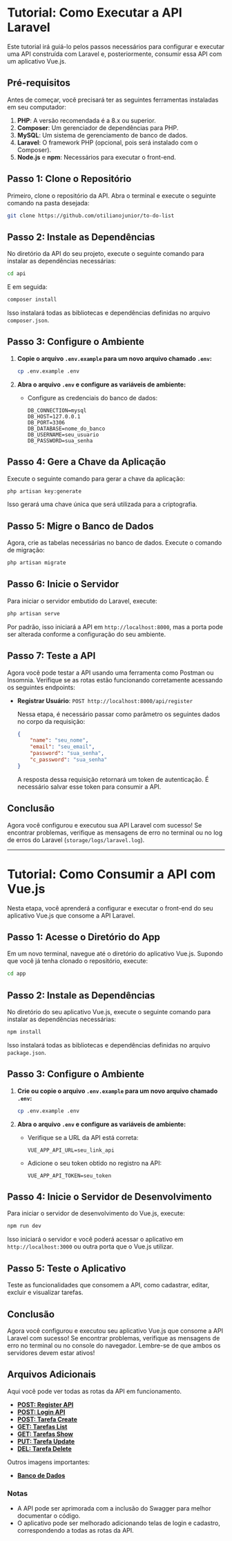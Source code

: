 # Tutorial: Como Executar a API Laravel

Este tutorial irá guiá-lo pelos passos necessários para configurar e executar uma API construída com Laravel e, posteriormente, consumir essa API com um aplicativo Vue.js.

## Pré-requisitos

Antes de começar, você precisará ter as seguintes ferramentas instaladas em seu computador:

1. **PHP**: A versão recomendada é a 8.x ou superior.
2. **Composer**: Um gerenciador de dependências para PHP.
3. **MySQL**: Um sistema de gerenciamento de banco de dados.
4. **Laravel**: O framework PHP (opcional, pois será instalado com o Composer).
5. **Node.js** e **npm**: Necessários para executar o front-end.

## Passo 1: Clone o Repositório

Primeiro, clone o repositório da API. Abra o terminal e execute o seguinte comando na pasta desejada:

```bash
git clone https://github.com/otilianojunior/to-do-list
```

## Passo 2: Instale as Dependências

No diretório da API do seu projeto, execute o seguinte comando para instalar as dependências necessárias:

```bash
cd api
```
E em seguida:

```bash
composer install
```

Isso instalará todas as bibliotecas e dependências definidas no arquivo `composer.json`.

## Passo 3: Configure o Ambiente

1. **Copie o arquivo `.env.example` para um novo arquivo chamado `.env`:**

   ```bash
   cp .env.example .env
   ```

2. **Abra o arquivo `.env` e configure as variáveis de ambiente:**

   - Configure as credenciais do banco de dados:
     ```env
     DB_CONNECTION=mysql
     DB_HOST=127.0.0.1
     DB_PORT=3306
     DB_DATABASE=nome_do_banco
     DB_USERNAME=seu_usuario
     DB_PASSWORD=sua_senha
     ```

## Passo 4: Gere a Chave da Aplicação

Execute o seguinte comando para gerar a chave da aplicação:

```bash
php artisan key:generate
```

Isso gerará uma chave única que será utilizada para a criptografia.

## Passo 5: Migre o Banco de Dados

Agora, crie as tabelas necessárias no banco de dados. Execute o comando de migração:

```bash
php artisan migrate
```

## Passo 6: Inicie o Servidor

Para iniciar o servidor embutido do Laravel, execute:

```bash
php artisan serve
```

Por padrão, isso iniciará a API em `http://localhost:8000`, mas a porta pode ser alterada conforme a configuração do seu ambiente.

## Passo 7: Teste a API

Agora você pode testar a API usando uma ferramenta como Postman ou Insomnia. Verifique se as rotas estão funcionando corretamente acessando os seguintes endpoints:

- **Registrar Usuário**: `POST http://localhost:8000/api/register`

  Nessa etapa, é necessário passar como parâmetro os seguintes dados no corpo da requisição:
  
  ```json
  {
      "name": "seu_nome",
      "email": "seu_email",
      "password": "sua_senha",
      "c_password": "sua_senha"
  }
  ```

  A resposta dessa requisição retornará um token de autenticação. É necessário salvar esse token para consumir a API.

## Conclusão

Agora você configurou e executou sua API Laravel com sucesso! Se encontrar problemas, verifique as mensagens de erro no terminal ou no log de erros do Laravel (`storage/logs/laravel.log`).

---

# Tutorial: Como Consumir a API com Vue.js

Nesta etapa, você aprenderá a configurar e executar o front-end do seu aplicativo Vue.js que consome a API Laravel.

## Passo 1: Acesse o Diretório do App

Em um novo terminal, navegue até o diretório do aplicativo Vue.js. Supondo que você já tenha clonado o repositório, execute:

```bash
cd app
```

## Passo 2: Instale as Dependências

No diretório do seu aplicativo Vue.js, execute o seguinte comando para instalar as dependências necessárias:

```bash
npm install
```

Isso instalará todas as bibliotecas e dependências definidas no arquivo `package.json`.

## Passo 3: Configure o Ambiente

1. **Crie ou copie o arquivo `.env.example` para um novo arquivo chamado `.env`:**

   ```bash
   cp .env.example .env
   ```

2. **Abra o arquivo `.env` e configure as variáveis de ambiente:** 

   - Verifique se a URL da API está correta:
     ```env
     VUE_APP_API_URL=seu_link_api
     ```
   - Adicione o seu token obtido no registro na API:
     ```env
     VUE_APP_API_TOKEN=seu_token
     ```

## Passo 4: Inicie o Servidor de Desenvolvimento

Para iniciar o servidor de desenvolvimento do Vue.js, execute:

```bash
npm run dev
```

Isso iniciará o servidor e você poderá acessar o aplicativo em `http://localhost:3000` ou outra porta que o Vue.js utilizar.

## Passo 5: Teste o Aplicativo

Teste as funcionalidades que consomem a API, como cadastrar, editar, excluir e visualizar tarefas.

## Conclusão

Agora você configurou e executou seu aplicativo Vue.js que consome a API Laravel com sucesso! Se encontrar problemas, verifique as mensagens de erro no terminal ou no console do navegador. Lembre-se de que ambos os servidores devem estar ativos!

## Arquivos Adicionais

Aqui você pode ver todas as rotas da API em funcionamento.

- **[POST: Register API](assets/images/register-api.png)** 
- **[POST: Login API](assets/images/login-api.png)**
- **[POST: Tarefa Create](assets/images/tarefa-create.png)**
- **[GET: Tarefas List](assets/images/tarefas-list.png)**
- **[GET: Tarefas Show](assets/images/tarefa-show.png)**
- **[PUT: Tarefa Update](assets/images/tarefa-update.png)**
- **[DEL: Tarefa Delete](assets/images/tarefa-delete.png)**

Outros imagens importantes:

- **[Banco de Dados](assets/images/api-database.png)**


### Notas
- A API pode ser aprimorada com a inclusão do Swagger para melhor documentar o código.
- O aplicativo pode ser melhorado adicionando telas de login e cadastro, correspondendo a todas as rotas da API.
